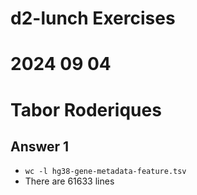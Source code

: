 # d2-lunch Exercises
# 2024 09 04
# Tabor Roderiques

## Answer 1

- `wc -l hg38-gene-metadata-feature.tsv`
- There are 61633 lines

